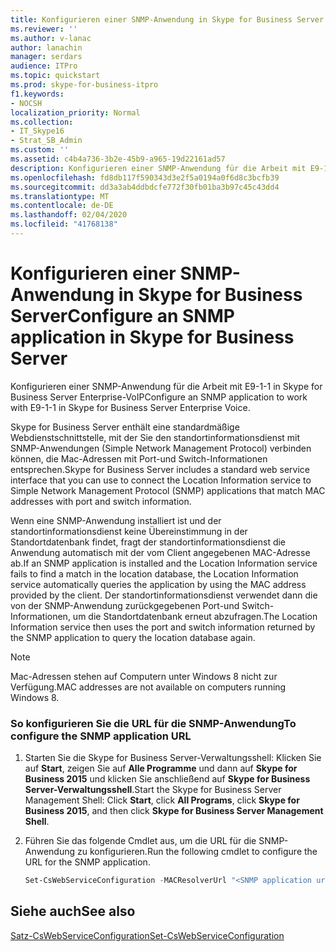```yaml
---
title: Konfigurieren einer SNMP-Anwendung in Skype for Business Server
ms.reviewer: ''
ms.author: v-lanac
author: lanachin
manager: serdars
audience: ITPro
ms.topic: quickstart
ms.prod: skype-for-business-itpro
f1.keywords:
- NOCSH
localization_priority: Normal
ms.collection:
- IT_Skype16
- Strat_SB_Admin
ms.custom: ''
ms.assetid: c4b4a736-3b2e-45b9-a965-19d22161ad57
description: Konfigurieren einer SNMP-Anwendung für die Arbeit mit E9-1-1 in Skype for Business Server Enterprise-VoIP
ms.openlocfilehash: fd8db117f590343d3e2f5a0194a0f6d8c3bcfb39
ms.sourcegitcommit: dd3a3ab4ddbdcfe772f30fb01ba3b97c45c43dd4
ms.translationtype: MT
ms.contentlocale: de-DE
ms.lasthandoff: 02/04/2020
ms.locfileid: "41768138"
---
```

# <a name="configure-an-snmp-application-in-skype-for-business-server"></a><span data-ttu-id="581fc-103">Konfigurieren einer SNMP-Anwendung in Skype for Business Server</span><span class="sxs-lookup"><span data-stu-id="581fc-103">Configure an SNMP application in Skype for Business Server</span></span>
 
<span data-ttu-id="581fc-104">Konfigurieren einer SNMP-Anwendung für die Arbeit mit E9-1-1 in Skype for Business Server Enterprise-VoIP</span><span class="sxs-lookup"><span data-stu-id="581fc-104">Configure an SNMP application to work with E9-1-1 in Skype for Business Server Enterprise Voice.</span></span> 
  
<span data-ttu-id="581fc-105">Skype for Business Server enthält eine standardmäßige Webdienstschnittstelle, mit der Sie den standortinformationsdienst mit SNMP-Anwendungen (Simple Network Management Protocol) verbinden können, die Mac-Adressen mit Port-und Switch-Informationen entsprechen.</span><span class="sxs-lookup"><span data-stu-id="581fc-105">Skype for Business Server includes a standard web service interface that you can use to connect the Location Information service to Simple Network Management Protocol (SNMP) applications that match MAC addresses with port and switch information.</span></span> 
  
<span data-ttu-id="581fc-106">Wenn eine SNMP-Anwendung installiert ist und der standortinformationsdienst keine Übereinstimmung in der Standortdatenbank findet, fragt der standortinformationsdienst die Anwendung automatisch mit der vom Client angegebenen MAC-Adresse ab.</span><span class="sxs-lookup"><span data-stu-id="581fc-106">If an SNMP application is installed and the Location Information service fails to find a match in the location database, the Location Information service automatically queries the application by using the MAC address provided by the client.</span></span> <span data-ttu-id="581fc-107">Der standortinformationsdienst verwendet dann die von der SNMP-Anwendung zurückgegebenen Port-und Switch-Informationen, um die Standortdatenbank erneut abzufragen.</span><span class="sxs-lookup"><span data-stu-id="581fc-107">The Location Information service then uses the port and switch information returned by the SNMP application to query the location database again.</span></span>
  
> [!NOTE]
> <span data-ttu-id="581fc-108">Mac-Adressen stehen auf Computern unter Windows 8 nicht zur Verfügung.</span><span class="sxs-lookup"><span data-stu-id="581fc-108">MAC addresses are not available on computers running Windows 8.</span></span> 
  
### <a name="to-configure-the-snmp-application-url"></a><span data-ttu-id="581fc-109">So konfigurieren Sie die URL für die SNMP-Anwendung</span><span class="sxs-lookup"><span data-stu-id="581fc-109">To configure the SNMP application URL</span></span>

1.  <span data-ttu-id="581fc-110">Starten Sie die Skype for Business Server-Verwaltungsshell: Klicken Sie auf **Start**, zeigen Sie auf **Alle Programme** und dann auf **Skype for Business 2015** und klicken Sie anschließend auf **Skype for Business Server-Verwaltungsshell**.</span><span class="sxs-lookup"><span data-stu-id="581fc-110">Start the Skype for Business Server Management Shell: Click **Start**, click **All Programs**, click **Skype for Business 2015**, and then click **Skype for Business Server Management Shell**.</span></span>
    
2. <span data-ttu-id="581fc-111">Führen Sie das folgende Cmdlet aus, um die URL für die SNMP-Anwendung zu konfigurieren.</span><span class="sxs-lookup"><span data-stu-id="581fc-111">Run the following cmdlet to configure the URL for the SNMP application.</span></span> 
    
   ```powershell
   Set-CsWebServiceConfiguration -MACResolverUrl "<SNMP application url>" 
   ```

## <a name="see-also"></a><span data-ttu-id="581fc-112">Siehe auch</span><span class="sxs-lookup"><span data-stu-id="581fc-112">See also</span></span>

[<span data-ttu-id="581fc-113">Satz-CsWebServiceConfiguration</span><span class="sxs-lookup"><span data-stu-id="581fc-113">Set-CsWebServiceConfiguration</span></span>](https://docs.microsoft.com/powershell/module/skype/set-cswebserviceconfiguration?view=skype-ps)

